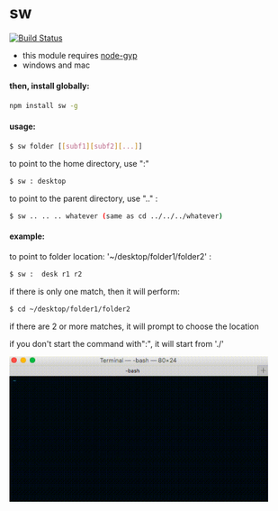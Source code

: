 
# sw

[![Build Status](https://travis-ci.org/komondor/sw.svg?branch=master)](https://travis-ci.org/komondor/sw)


- this module requires [node-gyp](https://github.com/nodejs/node-gyp)
- windows and mac

#### then, install globally:

```bash
npm install sw -g
```

#### usage:

```bash
$ sw folder [[subf1][subf2][...]]      
```

to point to the home directory, use ":"

```bash
$ sw : desktop
```

to point to the parent directory, use ".." :

```bash
$ sw .. .. .. whatever (same as cd ../../../whatever)
```


#### example:

to point to folder location: '~/desktop/folder1/folder2' :

```bash
$ sw :  desk r1 r2
```

if there is only one match, then it will perform:

```bash
$ cd ~/desktop/folder1/folder2
```

if there are 2 or more matches, it will prompt to choose the location


if you don't start the command with":", it will start from './'

<img src="media/example.gif" width="460">
